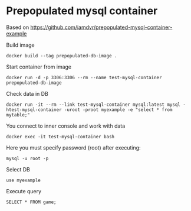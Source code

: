 Prepopulated mysql container
============================

Based on https://github.com/iamdvr/prepopulated-mysql-container-example

Build image
```
docker build --tag prepopulated-db-image .
```

Start container from image
```
docker run -d -p 3306:3306 --rm --name test-mysql-container prepopulated-db-image
```

Check data in DB
```
docker run -it --rm --link test-mysql-container mysql:latest mysql -htest-mysql-container -uroot -proot myexample -e "select * from mytable;"
```

You connect to inner console and work with data
```
docker exec -it test-mysql-container bash
```

Here you must specify password (root) after executing:
```
mysql -u root -p
```

Select DB
```
use myexample
```

Execute query
```
SELECT * FROM game;
```

